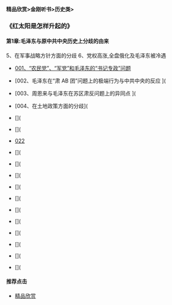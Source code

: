 #### 精品欣赏>金刚听书>历史类>
### 《红太阳是怎样升起的》
#### 第1章:毛泽东与原中共中央历史上分歧的由来


5、在军事战略方针方面的分歧 
6、党权高涨,全盘俄化及毛泽东被冷遇

- [001、“农民党”、“军党”和毛泽东的“书记专政”问题](https://m.dw.com/zh/sun-001-mp3-stereo/av-16044134)

- [002、毛泽东在“肃 AB 团”问题上的极端行为与中共中央的反应 ](

- [003、周恩来与毛泽东在苏区肃反问题上的异同点 ](

- [004、在土地政策方面的分歧](

- [](

- [](

- [022](https://m.dw.com/zh/sun-022-mp3-stereo/av-16131068)

- [](
- [](
- [](
- [](
- [](
- [](
- [](
- [](
- [](
- [](
- [](






#### 推荐点击
- [精品欣赏](https://summer200.github.io/content/main)

